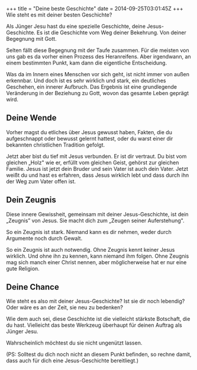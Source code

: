 +++
title = "Deine beste Geschichte"
date = 2014-09-25T03:01:45Z
+++
Wie steht es mit deiner besten Geschichte?

Als Jünger Jesu hast du eine spezielle Geschichte, deine Jesus-Geschichte. Es ist die Geschichte vom Weg deiner Bekehrung. Von deiner Begegnung mit Gott.

Selten fällt diese Begegnung mit der Taufe zusammen. Für die meisten von uns gab es da vorher einen Prozess des Heranreifens. Aber irgendwann, an einem bestimmten Punkt, kam dann die eigentliche Entscheidung.

Was da im Innern eines Menschen vor sich geht, ist nicht immer von außen erkennbar. Und doch ist es sehr wirklich und stark, ein deutliches Geschehen, ein innerer Aufbruch. Das Ergebnis ist eine grundlegende Veränderung in der Beziehung zu Gott, wovon das gesamte Leben geprägt wird.

## Deine Wende
Vorher magst du etliches über Jesus gewusst haben, Fakten, die du aufgeschnappt oder bewusst gelernt hattest, oder du warst einer dir bekannten christlichen Tradition gefolgt.

Jetzt aber bist du tief mit Jesus verbunden. Er ist dir vertraut. Du bist vom gleichen  „Holz" wie er, erfüllt vom gleichen Geist, gehörst zur gleichen Familie. Jesus ist jetzt dein Bruder und sein Vater ist auch dein Vater. Jetzt weißt du und hast es erfahren, dass Jesus wirklich lebt und dass durch ihn der Weg zum Vater offen ist.

## Dein Zeugnis
Diese innere Gewissheit, gemeinsam mit deiner Jesus-Geschichte, ist dein „Zeugnis” von Jesus. Sie macht dich zum „Zeugen seiner Auferstehung".

So ein Zeugnis ist stark. Niemand kann es dir nehmen, weder durch Argumente noch durch Gewalt.

So ein Zeugnis ist auch notwendig. Ohne Zeugnis kennt keiner Jesus wirklich. Und ohne ihn zu kennen, kann niemand ihm folgen. Ohne Zeugnis mag sich manch einer Christ nennen, aber möglicherweise hat er nur eine gute Religion.

## Deine Chance
Wie steht es also mit deiner Jesus-Geschichte? Ist sie dir noch lebendig? Oder wäre es an der Zeit, sie neu zu bedenken?

Wie dem auch sei, diese Geschichte ist die vielleicht stärkste Botschaft, die du hast. Vielleicht das beste Werkzeug überhaupt für deinen Auftrag als Jünger Jesu.

Wahrscheinlich möchtest du sie nicht ungenützt lassen.


(PS: Solltest du dich noch nicht an diesem Punkt befinden, so rechne damit, dass auch für dich eine Jesus-Geschichte bereitliegt.)
